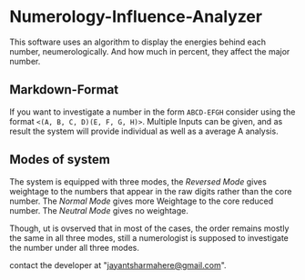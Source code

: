 # Numerology-Influence-Analyzer
This software uses an algorithm to display the energies behind each number, neumerologically. And how much in percent, they affect the major number.

## Markdown-Format
If you want to investigate a number in the form ``ABCD-EFGH`` consider using the format ``<(A, B, C, D)(E, F, G, H)>``.
Multiple Inputs can be given, and as result the system will provide individual as well as a average A
analysis. 

## Modes of system
The system is equipped with three modes, the *Reversed Mode* gives weightage to the numbers that appear in the raw digits rather than the core number. 
The *Normal Mode* gives more Weightage to the core reduced number. 
The *Neutral Mode* gives no weightage. 

Though, ut is ovserved that in most of the cases, the order remains mostly the same in all three modes, still a numerologist is supposed to investigate the number under all three modes. 

contact the developer at "jayantsharmahere@gmail.com".
